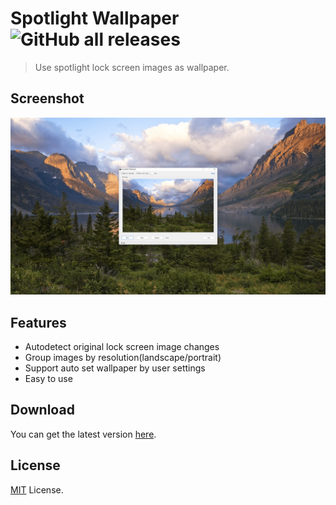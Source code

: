 # Spotlight Wallpaper ![GitHub all releases](https://img.shields.io/github/downloads/chunqiuyiyu/spotlight-wallpaper/total?style=flat-square)

> Use spotlight lock screen images as wallpaper.

## Screenshot

![SpotlightWallpaper](./screenshot.png)

## Features

* Autodetect original lock screen image changes
* Group images by resolution(landscape/portrait)
* Support auto set wallpaper by user settings
* Easy to use

## Download

You can get the latest version [here](https://github.com/chunqiuyiyu/spotlight-wallpaper/releases).

## License

[MIT](LICENSE) License.
